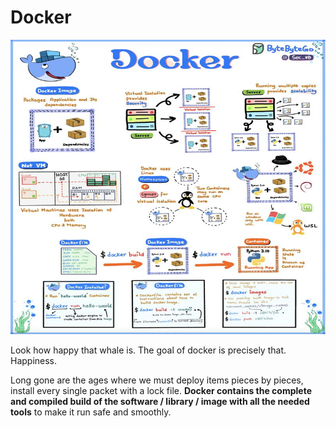 # Docker

![alt text](image.png)

Look how happy that whale is. The goal of docker is precisely that. Happiness. 

Long gone are the ages where we must deploy items pieces by pieces, install every single packet with a lock file. **Docker contains the complete and compiled build of the software / library / image with all the needed tools** to make it run safe and smoothly. 

